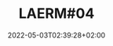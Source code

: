 ---
title: "LAERM#04"
date: 2022-05-03T02:39:28+02:00
type: event
lineup: 
label: 
event-date: 
venue: Venster 99
location: Stadtbahnbögen 99, 1090 Wien 
time: {
    start: 22:00,
    end: 06:00
}
---